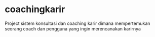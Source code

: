 # coachingkarir
Project sistem konsultasi dan coaching karir dimana mempertemukan seorang coach dan pengguna yang ingin merencanakan karirnya 
